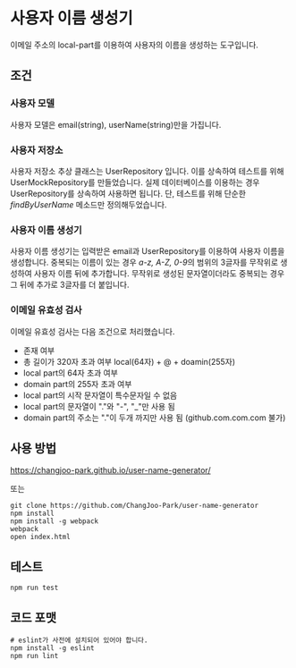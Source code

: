 # 사용자 이름 생성기
이메일 주소의 local-part를 이용하여 사용자의 이름을 생성하는 도구입니다.

## 조건
### 사용자 모델
사용자 모델은 email(string), userName(string)만을 가집니다. 
### 사용자 저장소
사용자 저장소 추상 클래스는 UserRepository 입니다. 이를 상속하여 테스트를 위해 UserMockRepository를 만들었습니다. 실제 데이터베이스를 이용하는 경우 UserRepository를 상속하여 사용하면 됩니다. 단, 테스트를 위해 단순한 *findByUserName* 메소드만 정의해두었습니다.

### 사용자 이름 생성기
사용자 이름 생성기는 입력받은 email과 UserRepository를  이용하여 사용자 이름을 생성합니다. 중복되는 이름이 있는 경우 *a-z, A-Z, 0-9*의 범위의 3글자를 무작위로 생성하여 사용자 이름 뒤에 추가합니다. 무작위로 생성된 문자열이더라도 중복되는 경우 그 뒤에 추가로 3글자를 더 붙입니다.

### 이메일 유효성 검사
이메일 유효성 검사는 다음 조건으로 처리했습니다.
- 존재 여부
- 총 길이가 320자 초과 여부 local(64자) + @ + doamin(255자)
- local part의 64자 초과 여부
- domain part의 255자 초과 여부
- local part의 시작 문자열이 특수문자일 수 없음
- local part의 문자열이 "."와 "-", "_"만 사용 됨
- domain part의 주소는 "."이 두개 까지만 사용 됨 (github.com.com.com 불가)

## 사용 방법

https://changjoo-park.github.io/user-name-generator/

또는

```terminal
git clone https://github.com/ChangJoo-Park/user-name-generator
npm install
npm install -g webpack
webpack
open index.html
```

## 테스트
```terminal
npm run test
```

## 코드 포맷
```terminal
# eslint가 사전에 설치되어 있어야 합니다.
npm install -g eslint
npm run lint
```